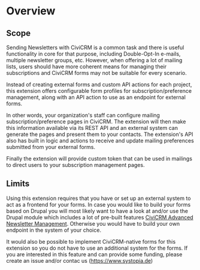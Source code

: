 # Overview

## Scope

Sending Newsletters with CiviCRM is a common task and there is useful functionality in core for that purpose, including Double-Opt-In e-mails, multiple newsletter groups, etc. However, when offering a lot of mailing lists, users should have more coherent means for managing their subscriptions and CiviCRM forms may not be suitable for every scenario.

Instead of creating external forms and custom API actions for each project, this extension offers configurable form profiles for subscription/preference management, along with an API action to use as an endpoint for external forms.

In other words, your organization's staff can configure mailing subscription/preference pages in CiviCRM. The extension will then make this information available via its REST API and an external system can generate the pages and present them to your contacts. The extension's API also has built in logic and actions to receive and update mailing preferences submitted from your external forms. 

Finally the extension will provide custom token that can be used in mailings to direct users to your subscription management pages.

## Limits

Using this extension requires that you have or set up an external system to act as a frontend for your forms. In case you would like to build your forms based on Drupal you will most likely want to have a look at and/or use the Drupal module which includes a lot of pre-built features [CiviCRM Advanced Newsletter Management](https://github.com/systopia/civicrm_newsletter). Otherwise you would have to build your own endpoint in the system of your choice.

It would also be possible to implement CiviCRM-native forms for this extension so you do not have to use an additional system for the forms. If you are interested in this feature and can provide some funding, please create an issue and/or contac us (https://www.systopia.de)
